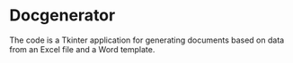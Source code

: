 # Docgenerator
The code is a Tkinter application for generating documents based on data from an Excel file and a Word template.
